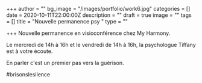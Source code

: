 +++
author = ""
bg_image = "/images/portfolio/work6.jpg"
categories = []
date = 2020-10-11T22:00:00Z
description = ""
draft = true
image = ""
tags = []
title = "Nouvelle permanence psy "
type = ""

+++
Nouvelle permanence en visioconférence chez My Harmony.

Le mercredi de 14h à 16h et le vendredi de 14h à 16h, la psychologue Tiffany est à votre écoute.

En parler c'est un premier pas vers la guérison.

\#brisonslesilence 